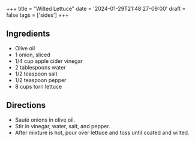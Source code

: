 +++
title = "Wilted Lettuce"
date = '2024-01-29T21:48:27-09:00'
draft = false
tags = ['sides']
+++

## Ingredients
* Olive oil
* 1 onion, sliced
* 1/4 cup apple cider vinegar
* 2 tablespoons water
* 1/2 teaspoon salt
* 1/2 teaspoon pepper
* 8 cups torn lettuce

## Directions
* Sauté onions in olive oil.
* Stir in vinegar, water, salt, and pepper.
* After mixture is hot, pour over lettuce and toss until coated and wilted.
